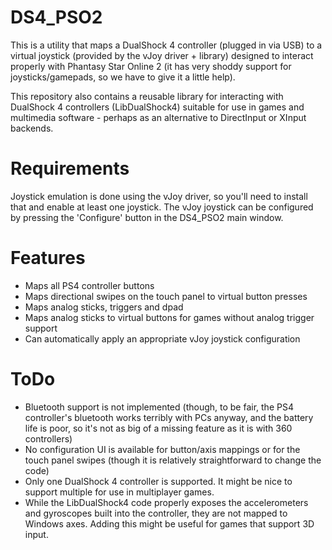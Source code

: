 DS4_PSO2
===

This is a utility that maps a DualShock 4 controller (plugged in via USB) to a virtual joystick (provided by the vJoy driver + library) designed to interact properly with Phantasy Star Online 2 (it has very shoddy support for joysticks/gamepads, so we have to give it a little help).

This repository also contains a reusable library for interacting with DualShock 4 controllers (LibDualShock4) suitable for use in games and multimedia software - perhaps as an alternative to DirectInput or XInput backends.

Requirements
===

Joystick emulation is done using the vJoy driver, so you'll need to install that and enable at least one joystick. The vJoy joystick can be configured by pressing the 'Configure' button in the DS4_PSO2 main window.

Features
===

* Maps all PS4 controller buttons
* Maps directional swipes on the touch panel to virtual button presses
* Maps analog sticks, triggers and dpad
* Maps analog sticks to virtual buttons for games without analog trigger support
* Can automatically apply an appropriate vJoy joystick configuration

ToDo
===

* Bluetooth support is not implemented (though, to be fair, the PS4 controller's bluetooth works terribly with PCs anyway, and the battery life is poor, so it's not as big of a missing feature as it is with 360 controllers)
* No configuration UI is available for button/axis mappings or for the touch panel swipes (though it is relatively straightforward to change the code)
* Only one DualShock 4 controller is supported. It might be nice to support multiple for use in multiplayer games.
* While the LibDualShock4 code properly exposes the accelerometers and gyroscopes built into the controller, they are not mapped to Windows axes. Adding this might be useful for games that support 3D input.
